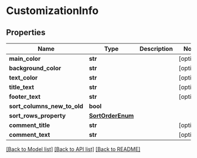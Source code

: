 # CustomizationInfo

## Properties
Name | Type | Description | Notes
------------ | ------------- | ------------- | -------------
**main_color** | **str** |  | [optional] 
**background_color** | **str** |  | [optional] 
**text_color** | **str** |  | [optional] 
**title_text** | **str** |  | [optional] 
**footer_text** | **str** |  | [optional] 
**sort_columns_new_to_old** | **bool** |  | 
**sort_rows_property** | [**SortOrderEnum**](SortOrderEnum.md) |  | 
**comment_title** | **str** |  | [optional] 
**comment_text** | **str** |  | [optional] 

[[Back to Model list]](../README.md#documentation-for-models) [[Back to API list]](../README.md#documentation-for-api-endpoints) [[Back to README]](../README.md)


